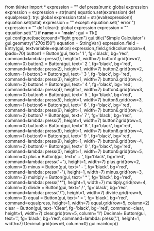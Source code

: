 from tkinter import *
expression = "" 
def press(num): 
	global expression 
  expression = expression + str(num) 
  equation.set(expression) 
def equalpress(): 
	try: 
		global expression 
		total = str(eval(expression)) 
		equation.set(total) 
		expression = "" 
	except: 
		equation.set(" error ") 
		expression = "" 
def clear(): 
	global expression 
	expression = "" 
	equation.set("") 
if __name__ == "__main__": 
	gui = Tk() 
	gui.configure(background="light green") 
	gui.title("Simple Calculator") 
	gui.geometry("270x150") 
	equation = StringVar() 
	expression_field = Entry(gui, textvariable=equation) 
	expression_field.grid(columnspan=4, ipadx=70)
	button1 = Button(gui, text=' 1 ', fg='black', bg='red', 
					command=lambda: press(1), height=1, width=7) 
	button1.grid(row=2, column=0) 
	button2 = Button(gui, text=' 2 ', fg='black', bg='red', 
					command=lambda: press(2), height=1, width=7) 
	button2.grid(row=2, column=1) 
	button3 = Button(gui, text=' 3 ', fg='black', bg='red', 
					command=lambda: press(3), height=1, width=7) 
	button3.grid(row=2, column=2) 
	button4 = Button(gui, text=' 4 ', fg='black', bg='red', 
					command=lambda: press(4), height=1, width=7) 
	button4.grid(row=3, column=0) 
	button5 = Button(gui, text=' 5 ', fg='black', bg='red', 
					command=lambda: press(5), height=1, width=7) 
	button5.grid(row=3, column=1) 
	button6 = Button(gui, text=' 6 ', fg='black', bg='red', 
					command=lambda: press(6), height=1, width=7) 
	button6.grid(row=3, column=2) 
	button7 = Button(gui, text=' 7 ', fg='black', bg='red', 
					command=lambda: press(7), height=1, width=7) 
	button7.grid(row=4, column=0) 
	button8 = Button(gui, text=' 8 ', fg='black', bg='red', 
					command=lambda: press(8), height=1, width=7) 
	button8.grid(row=4, column=1) 
	button9 = Button(gui, text=' 9 ', fg='black', bg='red', 
					command=lambda: press(9), height=1, width=7) 
	button9.grid(row=4, column=2) 
	button0 = Button(gui, text=' 0 ', fg='black', bg='red', 
					command=lambda: press(0), height=1, width=7) 
	button0.grid(row=5, column=0) 
	plus = Button(gui, text=' + ', fg='black', bg='red', 
				command=lambda: press("+"), height=1, width=7) 
	plus.grid(row=2, column=3) 
	minus = Button(gui, text=' - ', fg='black', bg='red', 
				command=lambda: press("-"), height=1, width=7) 
	minus.grid(row=3, column=3) 
	multiply = Button(gui, text=' * ', fg='black', bg='red', 
					command=lambda: press("*"), height=1, width=7) 
	multiply.grid(row=4, column=3) 
	divide = Button(gui, text=' / ', fg='black', bg='red', 
					command=lambda: press("/"), height=1, width=7) 
	divide.grid(row=5, column=3) 
	equal = Button(gui, text=' = ', fg='black', bg='red', 
				command=equalpress, height=1, width=7) 
	equal.grid(row=5, column=2) 
	clear = Button(gui, text='Clear', fg='black', bg='red', 
				command=clear, height=1, width=7) 
	clear.grid(row=5, column='1') 
	Decimal= Button(gui, text='.', fg='black', bg='red', 
					command=lambda: press('.'), height=1, width=7) 
	Decimal.grid(row=6, column=0) 
	gui.mainloop() 
